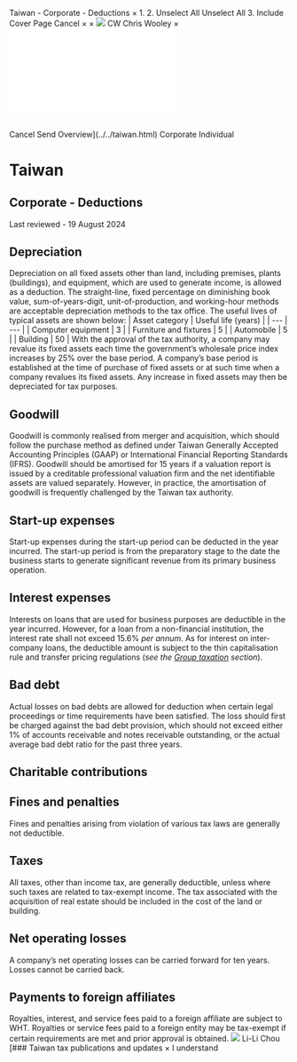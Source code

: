 Taiwan - Corporate - Deductions
×
1.
2.
Unselect All
Unselect All
3.
Include Cover Page
Cancel
×
×
![](../../-/media/world-wide-tax-summaries/attachments/global---chris-wooley.ashx%3Frev=ac5e5f3223b34096b1afc2a6009c7320&revision=ac5e5f32-23b3-4096-b1af-c2a6009c7320&hash=859B7ADC84DC2CBEC9760E9E6EE7DE6D0A8BFCDF)
CW
Chris Wooley
×
![](deductions.html)
######
Cancel
Send
Overview](../../taiwan.html)
Corporate
Individual
# Taiwan
## Corporate - Deductions
Last reviewed - 19 August 2024
## Depreciation
Depreciation on all fixed assets other than land, including premises, plants (buildings), and equipment, which are used to generate income, is allowed as a deduction. The straight-line, fixed percentage on diminishing book value, sum-of-years-digit, unit-of-production, and working-hour methods are acceptable depreciation methods to the tax office. The useful lives of typical assets are shown below:
| Asset category | Useful life (years) |
| --- | --- |
| Computer equipment | 3 |
| Furniture and fixtures | 5 |
| Automobile | 5 |
| Building | 50 |
With the approval of the tax authority, a company may revalue its fixed assets each time the government’s wholesale price index increases by 25% over the base period. A company’s base period is established at the time of purchase of fixed assets or at such time when a company revalues its fixed assets. Any increase in fixed assets may then be depreciated for tax purposes.
## Goodwill
Goodwill is commonly realised from merger and acquisition, which should follow the purchase method as defined under Taiwan Generally Accepted Accounting Principles (GAAP) or International Financial Reporting Standards (IFRS). Goodwill should be amortised for 15 years if a valuation report is issued by a creditable professional valuation firm and the net identifiable assets are valued separately. However, in practice, the amortisation of goodwill is frequently challenged by the Taiwan tax authority.
## Start-up expenses
Start-up expenses during the start-up period can be deducted in the year incurred. The start-up period is from the preparatory stage to the date the business starts to generate significant revenue from its primary business operation.
## Interest expenses
Interests on loans that are used for business purposes are deductible in the year incurred. However, for a loan from a non-financial institution, the interest rate shall not exceed 15.6% *per annum*. As for interest on inter-company loans, the deductible amount is subject to the thin capitalisation rule and transfer pricing regulations (*see the [Group taxation](group-taxation.html) section*).
## Bad debt
Actual losses on bad debts are allowed for deduction when certain legal proceedings or time requirements have been satisfied. The loss should first be charged against the bad debt provision, which should not exceed either 1% of accounts receivable and notes receivable outstanding, or the actual average bad debt ratio for the past three years.
## Charitable contributions
## Fines and penalties
Fines and penalties arising from violation of various tax laws are generally not deductible.
## Taxes
All taxes, other than income tax, are generally deductible, unless where such taxes are related to tax-exempt income. The tax associated with the acquisition of real estate should be included in the cost of the land or building.
## Net operating losses
A company’s net operating losses can be carried forward for ten years. Losses cannot be carried back.
## Payments to foreign affiliates
Royalties, interest, and service fees paid to a foreign affiliate are subject to WHT. Royalties or service fees paid to a foreign entity may be tax-exempt if certain requirements are met and prior approval is obtained.
![](../../-/media/world-wide-tax-summaries/attachments/taiwan---li_li_chou.ashx%3Frev=dc17ec3bff434dfc935516656d63b8ef&revision=dc17ec3b-ff43-4dfc-9355-16656d63b8ef&hash=9B7BD86B5F2870A4E2198EC3232F7F65C81DF4EE)
Li-Li Chou
[### Taiwan tax publications and updates
×
I understand